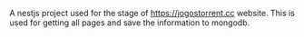 A nestjs project used for the stage of https://jogostorrent.cc website.
This is used for getting all pages and save the information to mongodb.